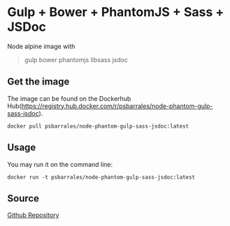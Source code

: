 # Gulp + Bower + PhantomJS + Sass + JSDoc

Node alpine image with
> gulp
> bower
> phantomjs
> libsass
> jsdoc

## Get the image

The image can be found on the Dockerhub
Hub(https://registry.hub.docker.com/r/psbarrales/node-phantom-gulp-sass-jsdoc).

```
docker pull psbarrales/node-phantom-gulp-sass-jsdoc:latest
```
## Usage

You may run it on the command line:

```
docker run -t psbarrales/node-phantom-gulp-sass-jsdoc:latest
```

## Source

[Github Repository](https://github.com/psbarrales/node-phantom-gulp-sass)
